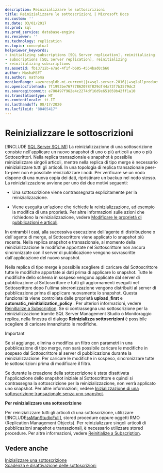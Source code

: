 ```yaml
---
description: Reinizializzare le sottoscrizioni
title: Reinizializzare le sottoscrizioni | Microsoft Docs
ms.custom: ''
ms.date: 03/01/2017
ms.prod: sql
ms.prod_service: database-engine
ms.reviewer: ''
ms.technology: replication
ms.topic: conceptual
helpviewer_keywords:
- initializing subscriptions [SQL Server replication], reinitializing
- subscriptions [SQL Server replication], reinitializing
- reinitializing subscriptions
ms.assetid: fb13712b-e7ad-4f1f-b605-4554bad0cb60
author: MashaMSFT
ms.author: mathoma
monikerRange: =azuresqldb-mi-current||>=sql-server-2016||=sqlallproducts-allversions
ms.openlocfilehash: 7f1992be76777862078f029df44a73f7b3579dc2
ms.sourcegitcommit: e700497f962e4c2274df16d9e651059b42ff1a10
ms.translationtype: HT
ms.contentlocale: it-IT
ms.lasthandoff: 08/17/2020
ms.locfileid: "88405417"
---
```

# <a name="reinitialize-subscriptions"></a>Reinizializzare le sottoscrizioni
[!INCLUDE [SQL Server SQL MI](../../includes/applies-to-version/sql-asdbmi.md)]
  La reinizializzazione di una sottoscrizione consiste nell'applicare un nuovo snapshot di uno o più articoli a uno o più Sottoscrittori. Nella replica transazionale e snapshot è possibile reinizializzare singoli articoli, mentre nella replica di tipo merge è necessario reinizializzare tutti gli articoli. In una topologia di replica transazionale peer-to-peer non è possibile reinizializzare i nodi. Per verificare se un nodo dispone di una nuova copia dei dati, ripristinare un backup nel nodo stesso. La reinizializzazione avviene per uno dei due motivi seguenti:  
  
-   Una sottoscrizione viene contrassegnata esplicitamente per la reinizializzazione.  
  
-   Viene eseguita un'azione che richiede la reinizializzazione, ad esempio la modifica di una proprietà. Per altre informazioni sulle azioni che richiedono la reinizializzazione, vedere [Modificare le proprietà di pubblicazioni e articoli](../../relational-databases/replication/publish/change-publication-and-article-properties.md).  
  
 In entrambi i casi, alla successiva esecuzione dell'agente di distribuzione o dell'agente di merge, al Sottoscrittore viene applicato lo snapshot più recente. Nella replica snapshot e transazionale, al momento della reinizializzazione le modifiche apportate nel Sottoscrittore non ancora sincronizzate con il server di pubblicazione vengono sovrascritte dall'applicazione del nuovo snapshot.  
  
 Nella replica di tipo merge è possibile scegliere di caricare dal Sottoscrittore tutte le modifiche apportate ai dati prima di applicare lo snapshot. Tutte le modifiche dello schema in sospeso vengono applicate dal server di pubblicazione al Sottoscrittore e tutti gli aggiornamenti eseguiti nel Sottoscrittore dopo l'ultima sincronizzazione vengono distribuiti al server di pubblicazione prima di applicare nuovamente lo snapshot. Questa funzionalità viene controllata dalle proprietà **upload_first** e **automatic_reinitialization_policy** . Per ulteriori informazioni, vedere [Reinitialize a Subscription](../../relational-databases/replication/reinitialize-a-subscription.md). Se si contrassegna una sottoscrizione per la reinizializzazione tramite SQL Server Management Studio o Monitoraggio replica, nella finestra di dialogo **Reinizializza sottoscrizioni** è possibile scegliere di caricare innanzitutto le modifiche.  
  
> [!IMPORTANT]  
>  Se si aggiunge, elimina o modifica un filtro con parametri in una pubblicazione di tipo merge, non sarà possibile caricare le modifiche in sospeso dal Sottoscrittore al server di pubblicazione durante la reinizializzazione. Per caricare le modifiche in sospeso, sincronizzare tutte le sottoscrizioni prima di modificare il filtro.  
  
 Se durante la creazione della sottoscrizione è stata disattivata l'applicazione dello snapshot iniziale al Sottoscrittore e quindi si contrassegna la sottoscrizione per la reinizializzazione, non verrà applicato uno snapshot. Per altre informazioni, vedere [Inizializzazione di una sottoscrizione transazionale senza uno snapshot](../../relational-databases/replication/initialize-a-transactional-subscription-without-a-snapshot.md).  
  
 **Per reinizializzare una sottoscrizione**  
  
 Per reinizializzare tutti gli articoli di una sottoscrizione, utilizzare [!INCLUDE[ssManStudioFull](../../includes/ssmanstudiofull-md.md)], stored procedure oppure oggetti RMO (Replication Management Objects). Per reinizializzare singoli articoli di pubblicazioni snapshot e transazionali, è necessario utilizzare stored procedure. Per altre informazioni, vedere [Reinitialize a Subscription](../../relational-databases/replication/reinitialize-a-subscription.md).  
  
## <a name="see-also"></a>Vedere anche  
 [Inizializzare una sottoscrizione](../../relational-databases/replication/initialize-a-subscription.md)   
 [Scadenza e disattivazione delle sottoscrizioni](../../relational-databases/replication/subscription-expiration-and-deactivation.md)  
  
  
